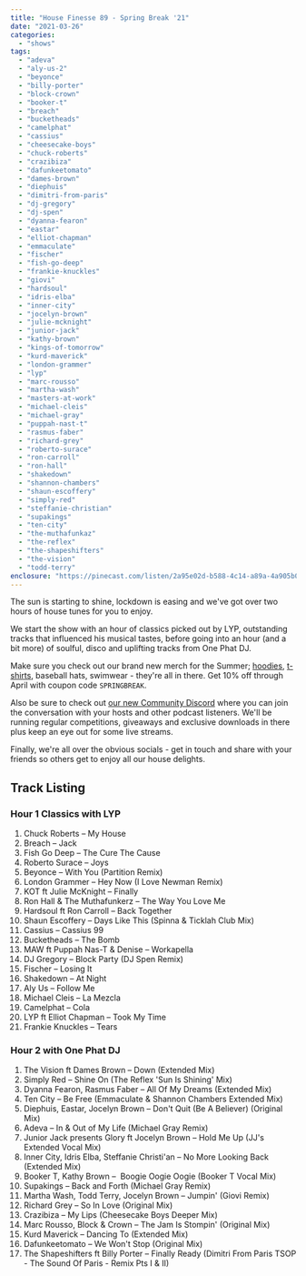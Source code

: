 ```yaml
---
title: "House Finesse 89 - Spring Break '21"
date: "2021-03-26"
categories: 
  - "shows"
tags: 
  - "adeva"
  - "aly-us-2"
  - "beyonce"
  - "billy-porter"
  - "block-crown"
  - "booker-t"
  - "breach"
  - "bucketheads"
  - "camelphat"
  - "cassius"
  - "cheesecake-boys"
  - "chuck-roberts"
  - "crazibiza"
  - "dafunkeetomato"
  - "dames-brown"
  - "diephuis"
  - "dimitri-from-paris"
  - "dj-gregory"
  - "dj-spen"
  - "dyanna-fearon"
  - "eastar"
  - "elliot-chapman"
  - "emmaculate"
  - "fischer"
  - "fish-go-deep"
  - "frankie-knuckles"
  - "giovi"
  - "hardsoul"
  - "idris-elba"
  - "inner-city"
  - "jocelyn-brown"
  - "julie-mcknight"
  - "junior-jack"
  - "kathy-brown"
  - "kings-of-tomorrow"
  - "kurd-maverick"
  - "london-grammer"
  - "lyp"
  - "marc-rousso"
  - "martha-wash"
  - "masters-at-work"
  - "michael-cleis"
  - "michael-gray"
  - "puppah-nast-t"
  - "rasmus-faber"
  - "richard-grey"
  - "roberto-surace"
  - "ron-carroll"
  - "ron-hall"
  - "shakedown"
  - "shannon-chambers"
  - "shaun-escoffery"
  - "simply-red"
  - "steffanie-christian"
  - "supakings"
  - "ten-city"
  - "the-muthafunkaz"
  - "the-reflex"
  - "the-shapeshifters"
  - "the-vision"
  - "todd-terry"
enclosure: "https://pinecast.com/listen/2a95e02d-b588-4c14-a89a-4a905b0fc453.mp3 144026956 audio/mpeg "
---
```


The sun is starting to shine, lockdown is easing and we've got over two hours of house tunes for you to enjoy.

We start the show with an hour of classics picked out by LYP, outstanding tracks that influenced his musical tastes, before going into an hour (and a bit more) of soulful, disco and uplifting tracks from One Phat DJ.

Make sure you check out our brand new merch for the Summer; [hoodies](https://www.housefinesse.com/shop/finesse-badge-hoodie/), [t-shirts](https://www.housefinesse.com/shop/finesse-badge-t-shirt-unisex-multi-colour-selection/), baseball hats, swimwear - they're all in there. Get 10% off through April with coupon code `SPRINGBREAK`.

Also be sure to check out [our new Community Discord](/community) where you can join the conversation with your hosts and other podcast listeners. We'll be running regular competitions, giveaways and exclusive downloads in there plus keep an eye out for some live streams.

Finally, we're all over the obvious socials - get in touch and share with your friends so others get to enjoy all our house delights.

## Track Listing

### Hour 1 Classics with LYP

1. Chuck Roberts – My House
2. Breach – Jack
3. Fish Go Deep – The Cure The Cause
4. Roberto Surace – Joys
5. Beyonce – With You (Partition Remix)
6. London Grammer – Hey Now (I Love Newman Remix)
7. KOT ft Julie McKnight – Finally
8. Ron Hall & The Muthafunkerz – The Way You Love Me
9. Hardsoul ft Ron Carroll – Back Together
10. Shaun Escoffery – Days Like This (Spinna & Ticklah Club Mix)
11. Cassius – Cassius 99
12. Bucketheads – The Bomb
13. MAW ft Puppah Nas-T & Denise – Workapella
14. DJ Gregory – Block Party (DJ Spen Remix)
15. Fischer – Losing It
16. Shakedown – At Night
17. Aly Us – Follow Me
18. Michael Cleis – La Mezcla
19. Camelphat – Cola
20. LYP ft Elliot Chapman – Took My Time
21. Frankie Knuckles – Tears

### Hour 2 with One Phat DJ

1. The Vision ft Dames Brown – Down (Extended Mix)
2. Simply Red – Shine On (The Reflex 'Sun Is Shining' Mix)
3. Dyanna Fearon, Rasmus Faber – All Of My Dreams (Extended Mix)
4. Ten City – Be Free (Emmaculate & Shannon Chambers Extended Mix)
5. Diephuis, Eastar, Jocelyn Brown – Don't Quit (Be A Believer) (Original Mix)
6. Adeva – In & Out of My Life (Michael Gray Remix)
7. Junior Jack presents Glory ft Jocelyn Brown – Hold Me Up (JJ's Extended Vocal Mix)
8. Inner City, Idris Elba, Steffanie Christi'an – No More Looking Back (Extended Mix)
9. Booker T, Kathy Brown –  Boogie Oogie Oogie (Booker T Vocal Mix)
10. Supakings – Back and Forth (Michael Gray Remix)
11. Martha Wash, Todd Terry, Jocelyn Brown – Jumpin' (Giovi Remix)
12. Richard Grey – So In Love (Original Mix)
13. Crazibiza – My Lips (Cheesecake Boys Deeper Mix)
14. Marc Rousso, Block & Crown – The Jam Is Stompin' (Original Mix)
15. Kurd Maverick – Dancing To (Extended Mix)
16. Dafunkeetomato – We Won't Stop (Original Mix)
17. The Shapeshifters ft Billy Porter – Finally Ready (Dimitri From Paris TSOP - The Sound Of Paris - Remix Pts I & II)
